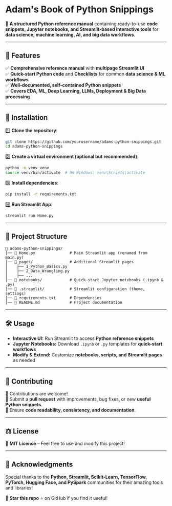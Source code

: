 # Adam's Book of Python Snippings

🚀 **A structured Python reference manual** containing ready-to-use **code snippets, Jupyter notebooks, and Streamlit-based interactive tools** for **data science, machine learning, AI, and big data workflows**.

---

## 📌 Features
✅ **Comprehensive reference manual** with **multipage Streamlit UI**  
✅ **Quick-start Python code** and **Checklists** for common **data science & ML workflows**  
✅ **Well-documented, self-contained Python snippets**  
✅ **Covers EDA, ML, Deep Learning, LLMs, Deployment & Big Data processing**

---

## 🔧 Installation

1️⃣ **Clone the repository**:
```sh
git clone https://github.com/yourusername/adams-python-snippings.git
cd adams-python-snippings
```

2️⃣ **Create a virtual environment (optional but recommended)**:
```sh
python -m venv venv
source venv/bin/activate  # On Windows: venv\Scripts\activate
```

3️⃣ **Install dependencies**:
```sh
pip install -r requirements.txt
```

4️⃣ **Run Streamlit App**:
```sh
streamlit run Home.py
```

---

## 📂 Project Structure
```
📂 adams-python-snippings/
│── 📜 Home.py               # Main Streamlit app (renamed from main.py)
│── 📂 pages/                # Additional Streamlit pages
│    ├── 1_Python_Basics.py
│    ├── 2_Data_Wrangling.py
│    ├── ...
│── 📂 notebooks/            # Quick-start Jupyter notebooks (.ipynb & .py)
│── 📂 .streamlit/           # Streamlit configuration (theme, settings)
│── 📜 requirements.txt      # Dependencies
│── 📜 README.md             # Project documentation
```

---

## 🛠️ Usage

- **Interactive UI:** Run Streamlit to access **Python reference snippets**  
- **Jupyter Notebooks:** Download `.ipynb` or `.py` templates for **quick-start workflows**  
- **Modify & Extend:** Customize **notebooks, scripts, and Streamlit pages** as needed  

---

## 🤝 Contributing

🔹 Contributions are welcome!  
🔹 Submit a **pull request** with improvements, bug fixes, or new **useful Python snippets**.  
🔹 Ensure **code readability, consistency, and documentation**.

---

## ⚖️ License
📝 **MIT License** – Feel free to use and modify this project!

---

## 🌟 Acknowledgments
Special thanks to the **Python, Streamlit, Scikit-Learn, TensorFlow, PyTorch, Hugging Face, and PySpark** communities for their amazing tools and libraries!

📢 **Star this repo** ⭐ on GitHub if you find it useful!
